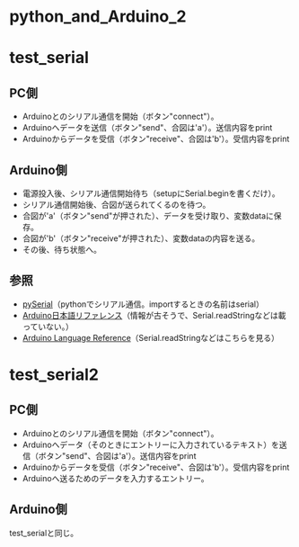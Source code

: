 # python_and_Arduino_2

# test_serial

## PC側

- Arduinoとのシリアル通信を開始（ボタン"connect"）。
- Arduinoへデータを送信（ボタン"send"、合図は'a'）。送信内容をprint
- Arduinoからデータを受信（ボタン"receive"、合図は'b'）。受信内容をprint

## Arduino側

- 電源投入後、シリアル通信開始待ち（setupにSerial.beginを書くだけ）。
- シリアル通信開始後、合図が送られてくるのを待つ。
- 合図が'a'（ボタン"send"が押された）、データを受け取り、変数dataに保存。
- 合図が'b'（ボタン"receive"が押された）、変数dataの内容を送る。
- その後、待ち状態へ。

## 参照

- [pySerial](https://pythonhosted.org/pyserial/index.html)（pythonでシリアル通信。importするときの名前はserial）
- [Arduino日本語リファレンス](http://www.musashinodenpa.com/arduino/ref/)（情報が古そうで、Serial.readStringなどは載っていない。）
- [Arduino Language Reference](https://www.arduino.cc/reference/en/)（Serial.readStringなどはこちらを見る）

# test_serial2

## PC側

- Arduinoとのシリアル通信を開始（ボタン"connect"）。
- Arduinoへデータ（そのときにエントリーに入力されているテキスト）を送信（ボタン"send"、合図は'a'）。送信内容をprint
- Arduinoからデータを受信（ボタン"receive"、合図は'b'）。受信内容をprint
- Arduinoへ送るためのデータを入力するエントリー。

## Arduino側

test_serialと同じ。